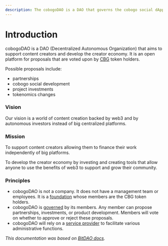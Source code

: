 ```yaml
---
description: The cobogoDAO is a DAO that governs the cobogo social dApp.
---
```


# Introduction

cobogoDAO is a DAO (Decentralized Autonomous Organization) that aims to support content creators and develop the creator economy. It is an open platform for proposals that are voted upon by [CBG](../token/cbg.md) token holders.

Possible proposals include:

* partnerships
* cobogo social development
* project investments
* tokenomics changes

### Vision

Our vision is a world of content creation backed by web3 and by autonomous investors instead of big centralized platforms.

### Mission

To support content creators allowing them to finance their work independently of big platforms.

To develop the creator economy by investing and creating tools that allow anyone to use the benefits of web3 to support and grow their community.

### Principles

* cobogoDAO is not a company. It does not have a management team or employees. It is a [foundation](the-foundation.md) whose members are the CBG token holders.
* cobogoDAO is [governed](governance.md) by its members. Any member can propose partnerships, investments, or product development. Members will vote on whether to approve or reject these proposals.
* cobogoDAO will rely on a [service provider](service-provider.md) to facilitate various administrative functions.

_This documentation was based on_ [_BitDAO docs_](https://docs.bitdao.io)_._
